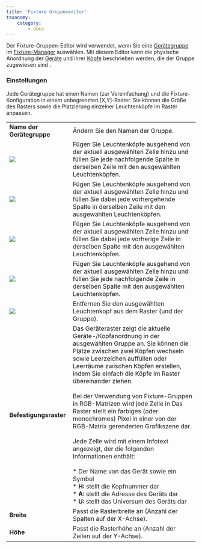 ```yaml
---
title: 'Fixture Gruppeneditor'
taxonomy:
    category:
        - docs
---
```


Der Fixture-Gruppen-Editor wird verwendet, wenn Sie eine [Gerätegruppe](/basics/glossary-and-concepts#gerätegruppe) im [Fixture-Manager](/fixture-manager) auswählen. Mit diesem Editor kann die physische Anordnung der [Geräte](/basics/glossary-and-concepts#fixtures) und ihrer [Köpfe](/basics/glossary-and-concepts#head) beschrieben werden, die der Gruppe zugewiesen sind .

### Einstellungen

Jede Gerätegruppe hat einen Namen (zur Vereinfachung) und die Fixture-Konfiguration in einem unbegrenzten \[X,Y\]-Raster. Sie können die Größe des Rasters sowie die Platzierung einzelner Leuchtenköpfe im Raster anpassen.

|     |     |
| --- | --- |
| **Name der Gerätegruppe** | Ändern Sie den Namen der Gruppe. |
| ![](/basics/forward.png) | Fügen Sie Leuchtenköpfe ausgehend von der aktuell ausgewählten Zelle hinzu und füllen Sie jede nachfolgende Spalte in derselben Zeile mit den ausgewählten Leuchtenköpfen. |
| ![](/basics/back.png) | Fügen Sie Leuchtenköpfe ausgehend von der aktuell ausgewählten Zelle hinzu und füllen Sie dabei jede vorhergehende Spalte in derselben Zeile mit den ausgewählten Leuchtenköpfen. |
| ![](/basics/up.png) | Fügen Sie Leuchtenköpfe ausgehend von der aktuell ausgewählten Zelle hinzu und füllen Sie dabei jede vorherige Zeile in derselben Spalte mit den ausgewählten Leuchtenköpfen.  |
| ![](/basics/down.png) | Fügen Sie Leuchtenköpfe ausgehend von der aktuell ausgewählten Zelle hinzu und füllen Sie jede nachfolgende Zeile in derselben Spalte mit den ausgewählten Leuchtenköpfen. |
| ![](/basics/edit_remove.png) | Entfernen Sie den ausgewählten Leuchtenkopf aus dem Raster (und der Gruppe). |
| **Befestigungsraster** | Das Geräteraster zeigt die aktuelle Geräte-/Kopfanordnung in der ausgewählten Gruppe an. Sie können die Plätze zwischen zwei Köpfen wechseln sowie Leerzeichen auffüllen oder Leerräume zwischen Köpfen erstellen, indem Sie einfach die Köpfe im Raster übereinander ziehen.<br><br>Bei der Verwendung von Fixture-Gruppen in RGB-Matrizen wird jede Zelle in Das Raster stellt ein farbiges (oder monochromes) Pixel in einer von der RGB-Matrix gerenderten Grafikszene dar.<br><br>Jede Zelle wird mit einem Infotext angezeigt, der die folgenden Informationen enthält:<br><br>* Der Name von das Gerät sowie ein Symbol<br>* **H:** stellt die Kopfnummer dar<br>* **A:** stellt die Adresse des Geräts dar<br>* **U:** stellt das Universum des Geräts dar |
| **Breite** | Passt die Rasterbreite an (Anzahl der Spalten auf der X-Achse). |
| **Höhe** | Passt die Rasterhöhe an (Anzahl der Zeilen auf der Y-Achse). |